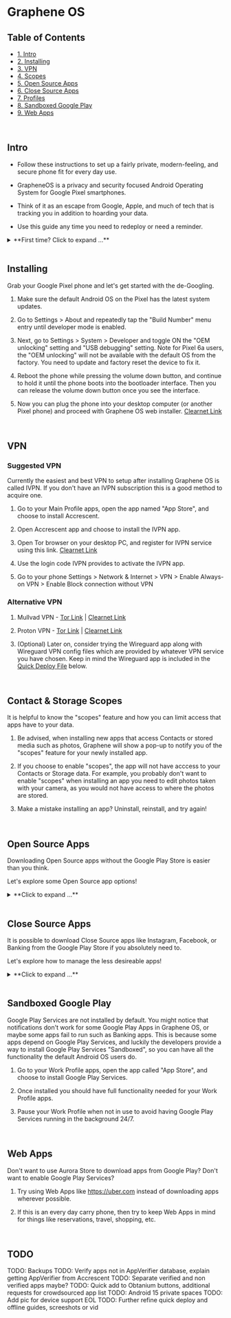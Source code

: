 # Graphene OS

## Table of Contents
* [1. Intro](#intro)
* [2. Installing](#installing)
* [3. VPN](#vpn)
* [4. Scopes](#contact-&-storage-scopes)
* [5. Open Source Apps](#open-source-apps)
* [6. Close Source Apps](#close-source-apps)
* [7. Profiles](#profiles)
* [8. Sandboxed Google Play](#sandboxed-google-play)
* [9. Web Apps](#web-apps)

<br/>

## Intro

- Follow these instructions to set up a fairly private, modern-feeling, and secure phone fit for every day use.

- GrapheneOS is a privacy and security focused Android Operating System for Google Pixel smartphones.

- Think of it as an escape from Google, Apple, and much of tech that is tracking you in addition to hoarding your data.

- Use this guide any time you need to redeploy or need a reminder.

<details><summary>**First time? Click to expand ...**</summary>

### What is this?

Are you currently using default Android OS or an iPhone and looking to regain your privacy? Here you'll find everything you need to get started on your journey.

This page is in an attempt to make the task of buying, configuring, and using a private/secure alternate phone OS as easy as possible. Once familiar, you can use this guide you can deploy a phone in about 30 minutes.

Graphene OS is the only option we can recommend at this point for a phone Operating System. It's an Open Source project that puts privacy and security first. The OS only runs on Google Pixel devices, so that's the phone you'll need to use.

### Buying a phone

The current recommendation is an Unlocked Google Pixel 8 or any model after, and NEVER use any model prior to the Google Pixel 6 as they do not have the Titan M2 secure element chip.

If you don't already own a Google Pixel you'll need to purchase one. Before buying your device confirm that it is a carrier unlocked phone or you will not be able to install Graphene OS.

Some ideas for purchase are Amazon, eBay, or just walk into a Best Buy with cash and purchase one.

### Cell service

Many people get comfortable enough with Graphene OS to use it every day, and in that case you will probably need phone service. There are many different threat models, and most do not mind the tradeoffs of having access to cellular data services.

If considering a threat model, see this information.  [Clearnet Link](https://grapheneos.org/faq#cellular-tracking)

It is not required to purchase a SIM card or eSIM from a company like AT&T or Tmobile if you are not trying to make this an every day carry phone. You can use this device as Wifi only or even keep it totally offline depending on your needs.

### Open Source vs Close Source

Open Source apps are suggested in this guide and we urge avoiding Closed Source apps wherever possible. Since the source code is available for everyone to see, any attempts by Open Source apps to track users or collect data are visible. There is a lot less incentive for Open Source app projects to attempt tracking users.

For example, Organic Maps was selected for the [Suggested Apps](#-main-profile-suggested-apps) list because it has much better privacy than Google Maps. This claim can be verified thanks to the Organic Maps code being Open Source.

### Graphene OS Resources

Features -                [Clearnet Link](https://grapheneos.org/features)
Usage -                   [Clearnet Link](https://grapheneos.org/usage)
FAQ -                     [Clearnet Link](https://grapheneos.org/faq)
Vanadium -                [Clearnet Link](https://grapheneos.org/features#vanadium)

### Videos

Graphene OS Install -   [Clearnet Link](https://www.youtube.com/watch?v=CD4Jl6ZYEbw)
Application Install -   [Clearnet Link](https://www.youtube.com/watch?v=IAoCfrqxIEg)
Review of GrapheneOS -  [Clearnet Link](https://youtu.be/hbs7EPSaauI)
GrapheneOS Road Trip -  [Clearnet Link](https://youtu.be/rp--qY9eSYI)

</details>
<br/>

## Installing

Grab your Google Pixel phone and let's get started with the de-Googling.

1. Make sure the default Android OS on the Pixel has the latest system updates.

2. Go to Settings > About and repeatedly tap the "Build Number" menu entry until developer mode is enabled.

3. Next, go to Settings > System > Developer and toggle ON the "OEM unlocking" setting and "USB debugging" setting. Note for Pixel 6a users, the "OEM unlocking" will not be available with the default OS from the factory. You need to update and factory reset the device to fix it.

4. Reboot the phone while pressing the volume down button, and continue to hold it until the phone boots into the bootloader interface. Then you can release the volume down button once you see the interface.

5. Now you can plug the phone into your desktop computer (or another Pixel phone) and proceed with Graphene OS web installer. [Clearnet Link](https://grapheneos.org/install/web#unlocking-the-bootloader)

<br/>

## VPN

### Suggested VPN

Currently the easiest and best VPN to setup after installing Graphene OS is called IVPN. If you don't have an IVPN subscription this is a good method to acquire one.

1. Go to your Main Profile apps, open the app named "App Store", and choose to install Accrescent.

2. Open Accrescent app and choose to install the IVPN app.

3. Open Tor browser on your desktop PC, and register for IVPN service using this link. [Clearnet Link](https://www.ivpn.net/en)

4. Use the login code IVPN provides to activate the IVPN app.

5. Go to your phone Settings > Network & Internet > VPN > Enable Always-on VPN > Enable Block connection without VPN

### Alternative VPN

1. Mullvad VPN -  [Tor Link](https://protonmailrmez3lotccipshtkleegetolb73fuirgj7r4o4vfu7ozyd.onion) | [Clearnet Link](https://mullvad.net)

2. Proton VPN  -  [Tor Link](https://protonmailrmez3lotccipshtkleegetolb73fuirgj7r4o4vfu7ozyd.onion/) | [Clearnet Link](https://protonvpn.com)

3. (Optional) Later on, consider trying the Wireguard app along with Wireguard VPN config files which are provided by whatever VPN service you have chosen. Keep in mind the Wireguard app is included in the [Quick Deploy File](#obtainium) below.

<br/>

## Contact & Storage Scopes

It is helpful to know the "scopes" feature and how you can limit access that apps have to your data.

1. Be advised, when installing new apps that access Contacts or stored media such as photos, Graphene will show a pop-up to notify you of the "scopes" feature for your newly installed app. 

2. If you choose to enable "scopes", the app will not have acccess to your Contacts or Storage data. For example, you probably don't want to enable "scopes" when installing an app you need to edit photos taken with your camera, as you would not have access to where the photos are stored.

3. Make a mistake installing an app? Uninstall, reinstall, and try again!

<br/>

## Open Source Apps

Downloading Open Source apps without the Google Play Store is easier than you think.

Let's explore some Open Source app options!

<details><summary>**Click to expand ...**</summary>

### Obtainium

Obtainium allows you to install and update apps directly from their source release pages, and receive notifications when new releases are made available. This is a by far the best option available to download and update Open Source apps.

1. To install Obtainium, download the file called `app-release.apk` from the releases page and open it. [Clearnet Link](https://github.com/ImranR98/Obtainium/releases)

2. (Optional) For a quick app deployment, download the [obtainium-quick-deploy.json](https://github.com/thesovereignrepo/The-Sovereign-Repository/blob/master/Mobile) file and import it into the Obtainium app. This will add every app on the [Suggested Apps](#-main-profile-suggested-apps) list below.

3. (Optional) Manually copy/paste Github links into Obtainium to download any apps you want.

### Main Profile Suggested Apps

AppVerifier -    [Clearnet Link](https://github.com/soupslurpr/AppVerifier)
AuroraStore -    [Clearnet Link](https://auroraoss.com/downloads/AuroraStore/Release)
BreezyWeather -  [Clearnet Link](https://github.com/breezy-weather/breezy-weather)
Deadhash -       [Clearnet Link](https://github.com/CodeDead/DeadHash-android)
Calendar -       [Clearnet Link](https://github.com/FossifyOrg/Calendar)
FUTOkeyboard -   [Clearnet Link](https://github.com/futo-org/android-keyboard)
Island -         [Clearnet Link](https://f-droid.org/en/packages/com.oasisfeng.island.fdroid)
InviZiblePro -   [Clearnet Link](https://github.com/Gedsh/InviZible)
KeePassDX -      [Clearnet Link](https://github.com/Kunzisoft/KeePassDX)
Markor -         [Clearnet Link](https://github.com/gsantner/markor)
Nekogram -       [Clearnet Link](https://github.com/Nekogram/Nekogram)
NewPipe -        [Clearnet Link](https://github.com/TeamNewPipe/NewPipe)
OpenKeychain -   [Clearnet Link](https://github.com/open-keychain/open-keychain)
OrganicMaps -    [Clearnet Link](https://github.com/organicmaps/organicmaps)
Protonmail       [Clearnet Link](https://github.com/ProtonMail/android-mail)
Signal -         [Clearnet Link](https://signal.org)
SimpleX -        [Clearnet Link](https://github.com/simplex-chat/simplex-chat)
Spotube -        [Clearnet Link](https://github.com/KRTirtho/spotube)
TorBrowser -     [Clearnet Link](https://www.torproject.org/download/#android)
Wireguard -      [Clearnet Link](https://download.wireguard.com/android-client)

</details>
<br/>

## Close Source Apps

It is possible to download Close Source apps like Instagram, Facebook, or Banking from the Google Play Store if you absolutely need to.

Let's explore how to manage the less desireable apps!

<details><summary>**Click to expand ...**</summary>

### Profiles

If downloading apps from Google Play, then first it is suggested to use the Island app to create a Work Profile.

1. (Optional) Skip to step 3 if you used the [Quick Deploy File](#obtainium).

2. (Optional) Download and install the Island app using the [Suggested Apps](#-main-profile-suggested-apps) list.

3. Open the Island app and choose to set up your Work Profile.

4. Open the apps list by swiping upward on the phone home screen, and you will see the new Work Profile at the top.

### Aurora Store

Aurora Store allows you to download apps from Google Play Store without having to install Google Play Store. Make sure to create a [Work Profile](#profiles) for the nasty apps like Facebook or Instagram!

1. (Optional) Skip to step 3 if you used the [Quick Deploy File](#obtainium).

2. (Optional) Download and install the Aurora Store app using the [Suggested Apps](#-main-profile-suggested-apps) list.

3. Open the Island app, and clone the Aurora Store app to your new Work Profile.

4. Download the apps you need from Aurora Store on your Work Profile.

</details>
<br/>

## Sandboxed Google Play

Google Play Services are not installed by default. You might notice that notifications don't work for some Google Play Apps in Graphene OS, or maybe some apps fail to run such as Banking apps. This is because some apps depend on Google Play Services, and luckily the developers provide a way to install Google Play Services "Sandboxed", so you can have all the functionality the default Android OS users do.

1. Go to your Work Profile apps, open the app called "App Store", and choose to install Google Play Services.

2. Once installed you should have full functionality needed for your Work Profile apps.

3. Pause your Work Profile when not in use to avoid having Google Play Services running in the background 24/7.

<br/>

## Web Apps

Don't want to use Aurora Store to download apps from Google Play? Don't want to enable Google Play Services?

1. Try using Web Apps like https://uber.com instead of downloading apps wherever possible.

2. If this is an every day carry phone, then try to keep Web Apps in mind for things like reservations, travel, shopping, etc.

<br/>

## TODO

TODO: Backups
TODO: Verify apps not in AppVerifier database, explain getting AppVerifier from Accrescent
TODO: Separate verified and non verified apps maybe?
TODO: Quick add to Obtanium buttons, additional requests for crowdsourced app list
TODO: Android 15 private spaces
TODO: Add pic for device support EOL
TODO: Further refine quick deploy and offline guides, screeshots or vid
